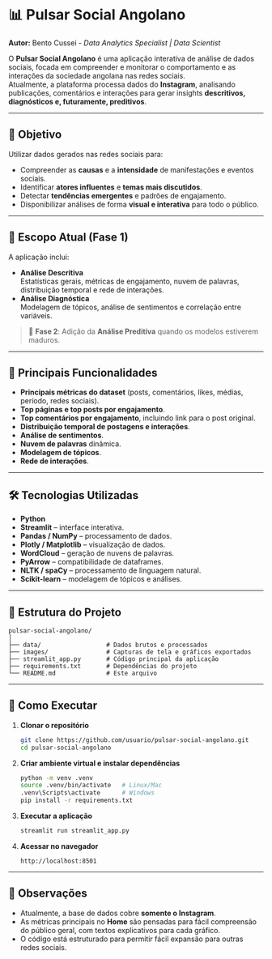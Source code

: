 # 📊 Pulsar Social Angolano

**Autor:** Bento Cussei - *Data Analytics Specialist | Data Scientist*

O **Pulsar Social Angolano** é uma aplicação interativa de análise de dados sociais, focada em compreender e monitorar o comportamento e as interações da sociedade angolana nas redes sociais.  
Atualmente, a plataforma processa dados do **Instagram**, analisando publicações, comentários e interações para gerar insights **descritivos, diagnósticos e, futuramente, preditivos**.

---

## 🎯 Objetivo

Utilizar dados gerados nas redes sociais para:
- Compreender as **causas** e a **intensidade** de manifestações e eventos sociais.
- Identificar **atores influentes** e **temas mais discutidos**.
- Detectar **tendências emergentes** e padrões de engajamento.
- Disponibilizar análises de forma **visual e interativa** para todo o público.

---

## 📅 Escopo Atual (Fase 1)

A aplicação inclui:
- **Análise Descritiva**  
  Estatísticas gerais, métricas de engajamento, nuvem de palavras, distribuição temporal e rede de interações.
- **Análise Diagnóstica**  
  Modelagem de tópicos, análise de sentimentos e correlação entre variáveis.

> 🔮 **Fase 2**: Adição da **Análise Preditiva** quando os modelos estiverem maduros.

---

## 📑 Principais Funcionalidades

- **Principais métricas do dataset** (posts, comentários, likes, médias, período, redes sociais).
- **Top páginas e top posts por engajamento**.
- **Top comentários por engajamento**, incluindo link para o post original.
- **Distribuição temporal de postagens e interações**.
- **Análise de sentimentos**.
- **Nuvem de palavras** dinâmica.
- **Modelagem de tópicos**.
- **Rede de interações**.

---

## 🛠️ Tecnologias Utilizadas

- **Python**
- **Streamlit** – interface interativa.
- **Pandas / NumPy** – processamento de dados.
- **Plotly / Matplotlib** – visualização de dados.
- **WordCloud** – geração de nuvens de palavras.
- **PyArrow** – compatibilidade de dataframes.
- **NLTK / spaCy** – processamento de linguagem natural.
- **Scikit-learn** – modelagem de tópicos e análises.

---

## 📂 Estrutura do Projeto

```plaintext
pulsar-social-angolano/
│
├── data/                  # Dados brutos e processados
├── images/                # Capturas de tela e gráficos exportados
├── streamlit_app.py       # Código principal da aplicação
├── requirements.txt       # Dependências do projeto
└── README.md              # Este arquivo
```

---

## 🚀 Como Executar

1. **Clonar o repositório**
   ```bash
   git clone https://github.com/usuario/pulsar-social-angolano.git
   cd pulsar-social-angolano
   ```

2. **Criar ambiente virtual e instalar dependências**
   ```bash
   python -m venv .venv
   source .venv/bin/activate   # Linux/Mac
   .venv\Scripts\activate      # Windows
   pip install -r requirements.txt
   ```

3. **Executar a aplicação**
   ```bash
   streamlit run streamlit_app.py
   ```

4. **Acessar no navegador**
   ```
   http://localhost:8501
   ```

---

## 📌 Observações

- Atualmente, a base de dados cobre **somente o Instagram**.
- As métricas principais no **Home** são pensadas para fácil compreensão do público geral, com textos explicativos para cada gráfico.
- O código está estruturado para permitir fácil expansão para outras redes sociais.